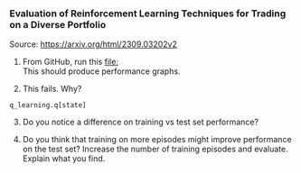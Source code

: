 ### Evaluation of Reinforcement Learning Techniques for Trading on a Diverse Portfolio
Source: https://arxiv.org/html/2309.03202v2


1) From GitHub, run this [file:](https://github.com/jonah-b-ezekiel/CS221/blob/main/V2.py)  
This should produce performance graphs.

2) This fails. Why?

```
q_learning.q[state]
```

3) Do you notice a difference on training vs test set performance?

4) Do you think that training on more episodes might improve performance on the test set?
Increase the number of training episodes and evaluate. Explain what you find.




